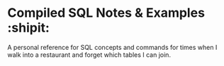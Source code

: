 Compiled SQL Notes & Examples :shipit:
=======================================

A personal reference for SQL concepts and commands for times when I walk into a restaurant and forget which tables I can join.